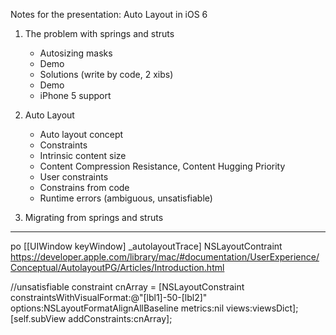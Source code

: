 Notes for the presentation: Auto Layout in iOS 6

1. The problem with springs and struts

	- Autosizing masks
	- Demo
	- Solutions (write by code, 2 xibs)
	- Demo
    - iPhone 5 support

2. Auto Layout

    - Auto layout concept
    - Constraints
    - Intrinsic content size
    - Content Compression Resistance, Content Hugging Priority
    - User constraints
    - Constrains from code
    - Runtime errors (ambiguous, unsatisfiable)

3. Migrating from springs and struts

---------

 po [[UIWindow keyWindow] _autolayoutTrace]
 NSLayoutContraint
 https://developer.apple.com/library/mac/#documentation/UserExperience/Conceptual/AutolayoutPG/Articles/Introduction.html

//unsatisfiable constraint
 cnArray = [NSLayoutConstraint constraintsWithVisualFormat:@"[lbl1]-50-[lbl2]" options:NSLayoutFormatAlignAllBaseline metrics:nil views:viewsDict];
    [self.subView addConstraints:cnArray];
